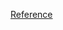 [Reference](https://www.inflearn.com/course/%EA%B0%9C%EB%85%90%EC%8B%A4%EC%8A%B5-%EC%8A%A4%ED%94%84%EB%A7%81%EB%B6%80%ED%8A%B8-%EC%9E%85%EB%AC%B8)
